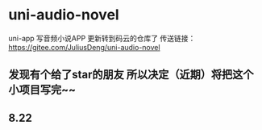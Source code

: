 # uni-audio-novel
uni-app 写音频小说APP
更新转到码云的仓库了 传送链接：https://gitee.com/JuliusDeng/uni-audio-novel

## 发现有个给了star的朋友 所以决定（近期）将把这个小项目写完~~

## 8.22
